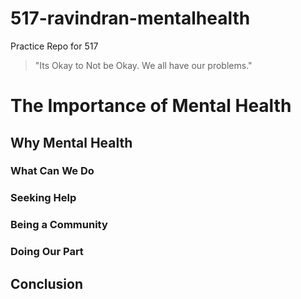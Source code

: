 # 517-ravindran-mentalhealth
Practice Repo for 517

> "Its Okay to Not be Okay. We all have our problems."


# The Importance of Mental Health 

## Why Mental Health 

### What Can We Do

### Seeking Help

### Being a Community 

### Doing Our Part 

## Conclusion 